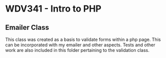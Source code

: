 # WDV341 - Intro to PHP
## Emailer Class
This class was created as a basis to validate forms within a php page.
This can be incorporated with my emailer and other aspects. Tests and other
work are also included in this folder pertaining to the validation class.